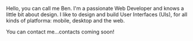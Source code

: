 Hello, you can call me Ben. I'm a passionate Web Developer and knows a little bit about design. 
I like to design and build User Interfaces (UIs), for all kinds of platforma: mobile, desktop and the web.

You can contact me...contacts coming soon!

<!---
ben-dev10/ben-dev10 is a ✨ special ✨ repository because its `README.md` (this file) appears on your GitHub profile.
You can click the Preview link to take a look at your changes.
--->
